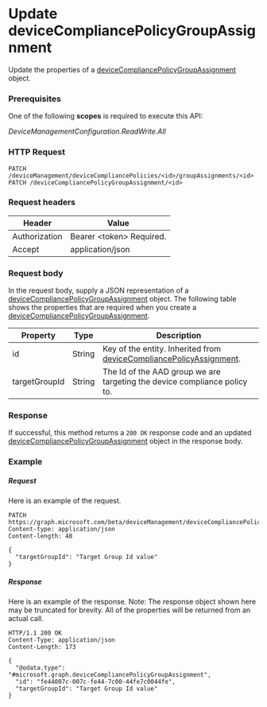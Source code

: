 ﻿# Update deviceCompliancePolicyGroupAssignment
Update the properties of a [deviceCompliancePolicyGroupAssignment](../resource/deviceCompliancePolicyGroupAssignment.md) object.
### Prerequisites
One of the following **scopes** is required to execute this API:

*DeviceManagementConfiguration.ReadWrite.All*
### HTTP Request
<!-- {
  "blockType": "ignored"
}
-->
```http
PATCH /deviceManagement/deviceCompliancePolicies/<id>/groupAssignments/<id>
PATCH /deviceCompliancePolicyGroupAssignment/<id>
```

### Request headers
|Header|Value|
|---|---|
|Authorization|Bearer &lt;token&gt; Required.|
|Accept|application/json|

### Request body
In the request body, supply a JSON representation of a [deviceCompliancePolicyGroupAssignment](../resource/deviceCompliancePolicyGroupAssignment.md) object.
The following table shows the properties that are required when you create a [deviceCompliancePolicyGroupAssignment](../resource/deviceCompliancePolicyGroupAssignment.md).

|Property|Type|Description|
|---|---|---|
|id|String|Key of the entity. Inherited from [deviceCompliancePolicyAssignment](deviceCompliancePolicyAssignment.md).|
|targetGroupId|String|The Id of the AAD group we are targeting the device compliance policy to.|



### Response
If successful, this method returns a `200 OK` response code and an updated [deviceCompliancePolicyGroupAssignment](../resource/deviceCompliancePolicyGroupAssignment.md) object in the response body.

### Example
##### Request
Here is an example of the request.
```http
PATCH https://graph.microsoft.com/beta/deviceManagement/deviceCompliancePolicies/<id>/groupAssignments/<id>
Content-type: application/json
Content-length: 48

{
  "targetGroupId": "Target Group Id value"
}
```

##### Response
Here is an example of the response. Note: The response object shown here may be truncated for brevity. All of the properties will be returned from an actual call.
```http
HTTP/1.1 200 OK
Content-Type: application/json
Content-Length: 173

{
  "@odata.type": "#microsoft.graph.deviceCompliancePolicyGroupAssignment",
  "id": "fe44007c-007c-fe44-7c00-44fe7c0044fe",
  "targetGroupId": "Target Group Id value"
}
```


